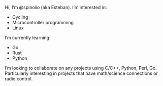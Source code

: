 Hi, I’m @spinolio (aka Esteban). I’m interested in:
- Cycling
- Microcontroller programming
- Linux

I’m currently learning:
- Go
- Rust
- Python

I’m looking to collaborate on any projects using C/C++, Python, Perl, Go. Particularly interesting in projects that have math/science connections
or radio control.


<!---
spinolio/spinolio is a ✨ special ✨ repository because its `README.md` (this file) appears on your GitHub profile.
You can click the Preview link to take a look at your changes.
--->
